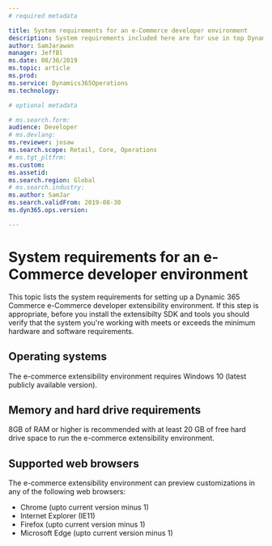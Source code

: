 ```yaml
---
# required metadata

title: System requirements for an e-Commerce developer environment
description: System requirements included here are for use in top Dynamics 365 Commerce e-Commerce Extensibility and supported web browsers.
author: SamJarawan
manager: JeffBl
ms.date: 08/30/2019
ms.topic: article
ms.prod: 
ms.service: Dynamics365Operations
ms.technology: 

# optional metadata

# ms.search.form: 
audience: Developer
# ms.devlang: 
ms.reviewer: josaw
ms.search.scope: Retail, Core, Operations
# ms.tgt_pltfrm: 
ms.custom: 
ms.assetid: 
ms.search.region: Global
# ms.search.industry: 
ms.author: SamJar
ms.search.validFrom: 2019-08-30
ms.dyn365.ops.version: 

---
```

# System requirements for an e-Commerce developer environment

This topic lists the system requirements for setting up a Dynamic 365 Commerce e-Commerce developer extensibility environment.  If this step is appropriate, before you install the extensibilty SDK and tools you should verify that the system you're working with meets or exceeds the minimum hardware and software requirements.

## Operating systems
The e-commerce extensibility environment requires Windows 10 (latest publicly available version).

## Memory and hard drive requirements
8GB of RAM or higher is recommended with at least 20 GB of free hard drive space to run the e-commerce extensibility environment.

## Supported web browsers
The e-commerce extensibility environment can preview customizations in any of the following web browsers:

* Chrome (upto current version minus 1)
* Internet Explorer (IE11)
* Firefox (upto current version minus 1)
* Microsoft Edge (upto current version minus 1)
